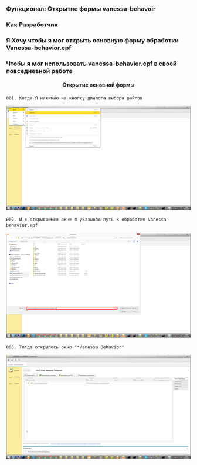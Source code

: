 ### Функционал: Открытие формы vanessa-behavoir
### Как Разработчик
### Я Хочу чтобы я мог открыть основную форму обработки Vanessa-behavior.epf
### Чтобы я мог использовать vanessa-behavior.epf в своей повседневной работе
#### <p align="center">Открытие основной формы</p>

	001. Когда Я нажимаю на кнопку диалога выбора файлов
<img src=Pict/ОткрытиеФормы/ОткрытиеФормы_1_Открытие_основной_формы_001.png>

	002. И в открывшемся окне я указываю путь к обработке Vanessa-behavior.epf
<img src=Pict/ОткрытиеФормы/ОткрытиеФормы_2_Открытие_основной_формы_002.png>

	003. Тогда открылось окно "*Vanessa Behavior"
<img src=Pict/ОткрытиеФормы/ОткрытиеФормы_3_Открытие_основной_формы_003.png>
